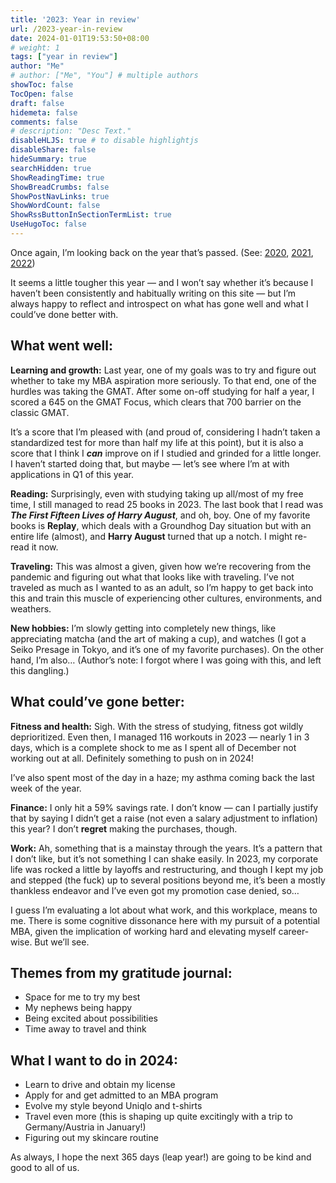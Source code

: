 ```yaml
---
title: '2023: Year in review'
url: /2023-year-in-review
date: 2024-01-01T19:53:50+08:00
# weight: 1
tags: ["year in review"]
author: "Me"
# author: ["Me", "You"] # multiple authors
showToc: false
TocOpen: false
draft: false
hidemeta: false
comments: false
# description: "Desc Text."
disableHLJS: true # to disable highlightjs
disableShare: false
hideSummary: true
searchHidden: true
ShowReadingTime: true
ShowBreadCrumbs: false
ShowPostNavLinks: true
ShowWordCount: false
ShowRssButtonInSectionTermList: true
UseHugoToc: false
---
```


Once again, I’m looking back on the year that’s passed. (See: [2020](https://jalyn.co/2020-year-in-review/), [2021](https://jalyn.co/2021-year-in-review/), [2022](https://jalyn.co/2022-year-in-review/))

It seems a little tougher this year — and I won’t say whether it’s because I haven’t been consistently and habitually writing on this site — but I’m always happy to reflect and introspect on what has gone well and what I could’ve done better with.

## What went well:

**Learning and growth:** Last year, one of my goals was to try and figure out whether to take my MBA aspiration more seriously. To that end, one of the hurdles was taking the GMAT. After some on-off studying for half a year, I scored a 645 on the GMAT Focus, which clears that 700 barrier on the classic GMAT.

It’s a score that I’m pleased with (and proud of, considering I hadn’t taken a standardized test for more than half my life at this point), but it is also a score that I think I ***can*** improve on if I studied and grinded for a little longer. I haven’t started doing that, but maybe — let’s see where I’m at with applications in Q1 of this year.

**Reading:** Surprisingly, even with studying taking up all/most of my free time, I still managed to read 25 books in 2023. The last book that I read was ***The First Fifteen Lives of Harry August***, and oh, boy. One of my favorite books is **Replay**, which deals with a Groundhog Day situation but with an entire life (almost), and **Harry August** turned that up a notch. I might re-read it now.

**Traveling:** This was almost a given, given how we’re recovering from the pandemic and figuring out what that looks like with traveling. I’ve not traveled as much as I wanted to as an adult, so I’m happy to get back into this and train this muscle of experiencing other cultures, environments, and weathers.

**New hobbies:** I’m slowly getting into completely new things, like appreciating matcha (and the art of making a cup), and watches (I got a Seiko Presage in Tokyo, and it’s one of my favorite purchases). On the other hand, I’m also… (Author’s note: I forgot where I was going with this, and left this dangling.)

## What could’ve gone better:

**Fitness and health:** Sigh. With the stress of studying, fitness got wildly deprioritized. Even then, I managed 116 workouts in 2023 — nearly 1 in 3 days, which is a complete shock to me as I spent all of December not working out at all. Definitely something to push on in 2024!

I’ve also spent most of the day in a haze; my asthma coming back the last week of the year.

**Finance:** I only hit a 59% savings rate. I don’t know — can I partially justify that by saying I didn’t get a raise (not even a salary adjustment to inflation) this year? I don’t **regret** making the purchases, though.

**Work:** Ah, something that is a mainstay through the years. It’s a pattern that I don’t like, but it’s not something I can shake easily. In 2023, my corporate life was rocked a little by layoffs and restructuring, and though I kept my job and stepped (the fuck) up to several positions beyond me, it’s been a mostly thankless endeavor and I’ve even got my promotion case denied, so…

I guess I’m evaluating a lot about what work, and this workplace, means to me. There is some cognitive dissonance here with my pursuit of a potential MBA, given the implication of working hard and elevating myself career-wise. But we’ll see.

## Themes from my gratitude journal:

- Space for me to try my best
- My nephews being happy
- Being excited about possibilities
- Time away to travel and think

## What I want to do in 2024:

- Learn to drive and obtain my license
- Apply for and get admitted to an MBA program
- Evolve my style beyond Uniqlo and t-shirts
- Travel even more (this is shaping up quite excitingly with a trip to Germany/Austria in January!)
- Figuring out my skincare routine

As always, I hope the next 365 days (leap year!) are going to be kind and good to all of us.